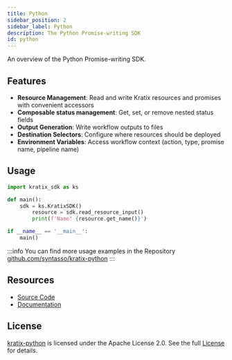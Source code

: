 ```yaml
---
title: Python
sidebar_position: 2
sidebar_label: Python
description: The Python Promise-writing SDK
id: python
---
```


An overview of the Python Promise-writing SDK.

## Features

- **Resource Management**: Read and write Kratix resources and promises with convenient accessors
- **Composable status management**: Get, set, or remove nested status fields
- **Output Generation**: Write workflow outputs to files
- **Destination Selectors**: Configure where resources should be deployed
- **Environment Variables**: Access workflow context (action, type, promise name, pipeline name)

## Usage

```python
import kratix_sdk as ks

def main():
    sdk = ks.KratixSDK()
        resource = sdk.read_resource_input()
        print(f'Name" {resource.get_name()}')

if __name__ == '__main__':
    main()
```

:::info
You can find more usage examples in the Repository [github.com/syntasso/kratix-python](https://github.com/syntasso/kratix-python)
:::

## Resources

- [Source Code](https://github.com/syntasso/kratix-python)
- [Documentation](https://syntasso.github.io/kratix-python/kratix_sdk.html)

## License

[kratix-python](https://github.com/syntasso/kratix-python) is licensed under the Apache License 2.0. See the full [License](https://github.com/syntasso/kratix-python/blob/main/LICENSE) for details.
